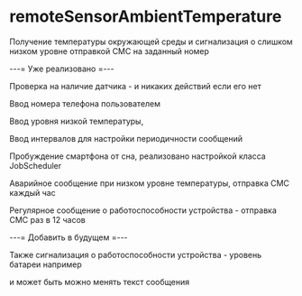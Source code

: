 # remoteSensorAmbientTemperature

Получение температуры окружающей среды и сигнализация о слишком низком уровне отправкой СМС на заданный номер

---= Уже реализовано =---

Проверка на наличие датчика - и никаких действий если его нет

Ввод номера телефона пользователем

Ввод уровня низкой температуры,

Ввод интервалов для настройки периодичности сообщений

Пробуждение смартфона от сна, реализовано настройкой класса JobScheduler

Аварийное сообщение при низком уровне температуры, отправка СМС каждый час

Регулярное сообщение о работоспособности устройства - отправка СМС раз в 12 часов

---= Добавить в будущем =---

Также сигнализация о работоспособности устройства - уровень батареи например

и может быть можно менять текст сообщения
